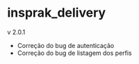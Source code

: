 # insprak_delivery

v 2.0.1

+ Correção do bug de autenticação
+ Correção do bug de listagem dos perfis
